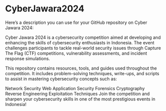 # CyberJawara2024
Here’s a description you can use for your GitHub repository on Cyber Jawara 2024:

Cyber Jawara 2024 is a cybersecurity competition aimed at developing and enhancing the skills of cybersecurity enthusiasts in Indonesia. The event challenges participants to tackle real-world security issues through Capture The Flag (CTF) competitions, vulnerability assessments, and incident response simulations.

This repository contains resources, tools, and guides used throughout the competition. It includes problem-solving techniques, write-ups, and scripts to assist in mastering cybersecurity concepts such as:

Network Security
Web Application Security
Forensics
Cryptography
Reverse Engineering
Exploitation Techniques
Join the competition and sharpen your cybersecurity skills in one of the most prestigious events in Indonesia!
